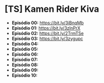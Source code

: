 # [TS] Kamen Rider Kiva

* **Episódio 00:** https://bit.ly/3iBnqMb
* **Episódio 01:** https://bit.ly/3zlnPrX
* **Episódio 02:** https://bit.ly/2TrmTSe
* **Episódio 03:** https://bit.ly/3zygupc
* **Episódio 04:**
* **Episódio 05:**
* **Episódio 06:**
* **Episódio 07:**
* **Episódio 08:**
* **Episódio 09:**
* **Episódio 10:**
